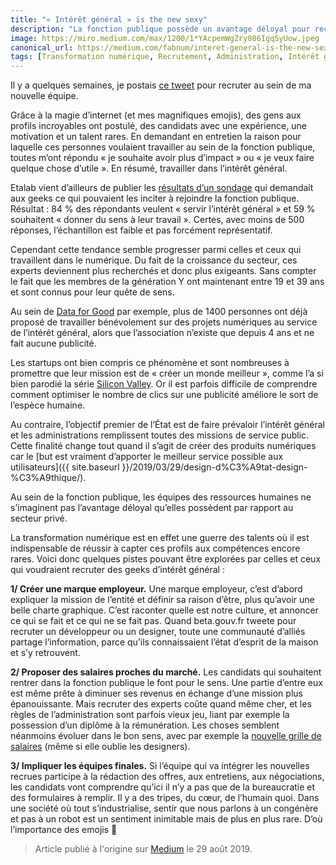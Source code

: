 ```yaml
---
title: "« Intérêt général » is the new sexy"
description: "La fonction publique possède un avantage déloyal pour recruter."
image: https://miro.medium.com/max/1200/1*YAcpemWgZry086IgqSyUow.jpeg
canonical_url: https://medium.com/fabnum/interet-general-is-the-new-sexy-e16a04d17c6a
tags: [Transformation numérique, Recrutement, Administration, Intérêt général, Fonction publique]
---
```


Il y a quelques semaines, je postais [ce tweet](https://twitter.com/seiteta/status/1149670864012447744) pour recruter au sein de ma nouvelle équipe.

Grâce à la magie d’internet (et mes magnifiques emojis), des gens aux profils incroyables ont postulé, des candidats avec une expérience, une motivation et un talent rares. En demandant en entretien la raison pour laquelle ces personnes voulaient travailler au sein de la fonction publique, toutes m’ont répondu « je souhaite avoir plus d’impact » ou « je veux faire quelque chose d’utile ». En résumé, travailler dans l’intérêt général.

Etalab vient d’ailleurs de publier les [résultats d’un sondage](https://www.etalab.gouv.fr/resultats-du-sondage-professionnels-du-numerique-vos-metiers-pour-rejoindre-le-service-public) qui demandait aux geeks ce qui pouvaient les inciter à rejoindre la fonction publique. Résultat : 84 % des répondants veulent « servir l’intérêt général » et 59 % souhaitent « donner du sens à leur travail ». Certes, avec moins de 500 réponses, l’échantillon est faible et pas forcément représentatif.

Cependant cette tendance semble progresser parmi celles et ceux qui travaillent dans le numérique. Du fait de la croissance du secteur, ces experts deviennent plus recherchés et donc plus exigeants. Sans compter le fait que les membres de la génération Y ont maintenant entre 19 et 39 ans et sont connus pour leur quête de sens.

Au sein de [Data for Good](dataforgood.fr/) par exemple, plus de 1400 personnes ont déjà proposé de travailler bénévolement sur des projets numériques au service de l’intérêt général, alors que l’association n’existe que depuis 4 ans et ne fait aucune publicité.

Les startups ont bien compris ce phénomène et sont nombreuses à promettre que leur mission est de « créer un monde meilleur », comme l’a si bien parodié la série [Silicon Valley](https://www.youtube.com/watch?v=B8C5sjjhsso). Or il est parfois difficile de comprendre comment optimiser le nombre de clics sur une publicité améliore le sort de l’espèce humaine.

Au contraire, l’objectif premier de l’État est de faire prévaloir l’intérêt général et les administrations remplissent toutes des missions de service public. Cette finalité change tout quand il s’agit de créer des produits numériques car le [but est vraiment d’apporter le meilleur service possible aux utilisateurs]({{ site.baseurl }}/2019/03/29/design-d%C3%A9tat-design-%C3%A9thique/).

Au sein de la fonction publique, les équipes des ressources humaines ne s’imaginent pas l’avantage déloyal qu’elles possèdent par rapport au secteur privé.

La transformation numérique est en effet une guerre des talents où il est indispensable de réussir à capter ces profils aux compétences encore rares. Voici donc quelques pistes pouvant être explorées par celles et ceux qui voudraient recruter des geeks d’intérêt général :

**1/ Créer une marque employeur.** Une marque employeur, c’est d’abord expliquer la mission de l’entité et définir sa raison d’être, plus qu’avoir une belle charte graphique. C’est raconter quelle est notre culture, et annoncer ce qui se fait et ce qui ne se fait pas. Quand beta.gouv.fr tweete pour recruter un développeur ou un designer, toute une communauté d’alliés partage l’information, parce qu’ils connaissaient l’état d’esprit de la maison et s’y retrouvent.

**2/ Proposer des salaires proches du marché.** Les candidats qui souhaitent rentrer dans la fonction publique le font pour le sens. Une partie d’entre eux est même prête à diminuer ses revenus en échange d’une mission plus épanouissante. Mais recruter des experts coûte quand même cher, et les règles de l’administration sont parfois vieux jeu, liant par exemple la possession d’un diplôme à la rémunération. Les choses semblent néanmoins évoluer dans le bon sens, avec par exemple la [nouvelle grille de salaires](https://www.acteurspublics.fr/articles/exclusif-une-nouvelle-grille-de-salaires-pour-attirer-les-talents-du-numerique) (même si elle oublie les designers).

**3/ Impliquer les équipes finales.** Si l’équipe qui va intégrer les nouvelles recrues participe à la rédaction des offres, aux entretiens, aux négociations, les candidats vont comprendre qu’ici il n’y a pas que de la bureaucratie et des formulaires à remplir. Il y a des tripes, du cœur, de l’humain quoi. Dans une société où tout s’industrialise, sentir que nous parlons à un congénère et pas à un robot est un sentiment inimitable mais de plus en plus rare. D’où l’importance des emojis 🤗

> Article publié à l'origine sur [Medium](https://medium.com/fabnum/interet-general-is-the-new-sexy-e16a04d17c6a) le 29 août 2019.
